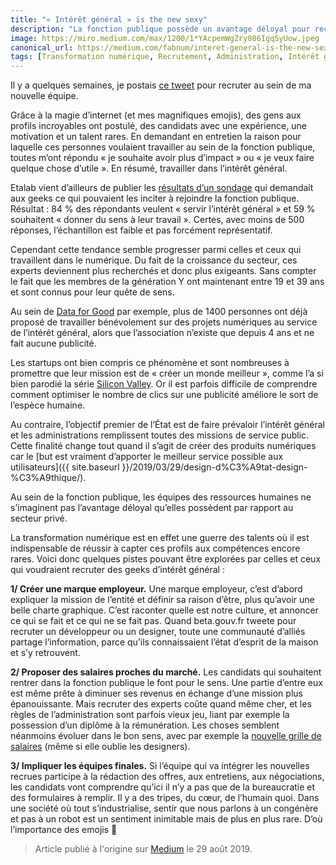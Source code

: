 ```yaml
---
title: "« Intérêt général » is the new sexy"
description: "La fonction publique possède un avantage déloyal pour recruter."
image: https://miro.medium.com/max/1200/1*YAcpemWgZry086IgqSyUow.jpeg
canonical_url: https://medium.com/fabnum/interet-general-is-the-new-sexy-e16a04d17c6a
tags: [Transformation numérique, Recrutement, Administration, Intérêt général, Fonction publique]
---
```


Il y a quelques semaines, je postais [ce tweet](https://twitter.com/seiteta/status/1149670864012447744) pour recruter au sein de ma nouvelle équipe.

Grâce à la magie d’internet (et mes magnifiques emojis), des gens aux profils incroyables ont postulé, des candidats avec une expérience, une motivation et un talent rares. En demandant en entretien la raison pour laquelle ces personnes voulaient travailler au sein de la fonction publique, toutes m’ont répondu « je souhaite avoir plus d’impact » ou « je veux faire quelque chose d’utile ». En résumé, travailler dans l’intérêt général.

Etalab vient d’ailleurs de publier les [résultats d’un sondage](https://www.etalab.gouv.fr/resultats-du-sondage-professionnels-du-numerique-vos-metiers-pour-rejoindre-le-service-public) qui demandait aux geeks ce qui pouvaient les inciter à rejoindre la fonction publique. Résultat : 84 % des répondants veulent « servir l’intérêt général » et 59 % souhaitent « donner du sens à leur travail ». Certes, avec moins de 500 réponses, l’échantillon est faible et pas forcément représentatif.

Cependant cette tendance semble progresser parmi celles et ceux qui travaillent dans le numérique. Du fait de la croissance du secteur, ces experts deviennent plus recherchés et donc plus exigeants. Sans compter le fait que les membres de la génération Y ont maintenant entre 19 et 39 ans et sont connus pour leur quête de sens.

Au sein de [Data for Good](dataforgood.fr/) par exemple, plus de 1400 personnes ont déjà proposé de travailler bénévolement sur des projets numériques au service de l’intérêt général, alors que l’association n’existe que depuis 4 ans et ne fait aucune publicité.

Les startups ont bien compris ce phénomène et sont nombreuses à promettre que leur mission est de « créer un monde meilleur », comme l’a si bien parodié la série [Silicon Valley](https://www.youtube.com/watch?v=B8C5sjjhsso). Or il est parfois difficile de comprendre comment optimiser le nombre de clics sur une publicité améliore le sort de l’espèce humaine.

Au contraire, l’objectif premier de l’État est de faire prévaloir l’intérêt général et les administrations remplissent toutes des missions de service public. Cette finalité change tout quand il s’agit de créer des produits numériques car le [but est vraiment d’apporter le meilleur service possible aux utilisateurs]({{ site.baseurl }}/2019/03/29/design-d%C3%A9tat-design-%C3%A9thique/).

Au sein de la fonction publique, les équipes des ressources humaines ne s’imaginent pas l’avantage déloyal qu’elles possèdent par rapport au secteur privé.

La transformation numérique est en effet une guerre des talents où il est indispensable de réussir à capter ces profils aux compétences encore rares. Voici donc quelques pistes pouvant être explorées par celles et ceux qui voudraient recruter des geeks d’intérêt général :

**1/ Créer une marque employeur.** Une marque employeur, c’est d’abord expliquer la mission de l’entité et définir sa raison d’être, plus qu’avoir une belle charte graphique. C’est raconter quelle est notre culture, et annoncer ce qui se fait et ce qui ne se fait pas. Quand beta.gouv.fr tweete pour recruter un développeur ou un designer, toute une communauté d’alliés partage l’information, parce qu’ils connaissaient l’état d’esprit de la maison et s’y retrouvent.

**2/ Proposer des salaires proches du marché.** Les candidats qui souhaitent rentrer dans la fonction publique le font pour le sens. Une partie d’entre eux est même prête à diminuer ses revenus en échange d’une mission plus épanouissante. Mais recruter des experts coûte quand même cher, et les règles de l’administration sont parfois vieux jeu, liant par exemple la possession d’un diplôme à la rémunération. Les choses semblent néanmoins évoluer dans le bon sens, avec par exemple la [nouvelle grille de salaires](https://www.acteurspublics.fr/articles/exclusif-une-nouvelle-grille-de-salaires-pour-attirer-les-talents-du-numerique) (même si elle oublie les designers).

**3/ Impliquer les équipes finales.** Si l’équipe qui va intégrer les nouvelles recrues participe à la rédaction des offres, aux entretiens, aux négociations, les candidats vont comprendre qu’ici il n’y a pas que de la bureaucratie et des formulaires à remplir. Il y a des tripes, du cœur, de l’humain quoi. Dans une société où tout s’industrialise, sentir que nous parlons à un congénère et pas à un robot est un sentiment inimitable mais de plus en plus rare. D’où l’importance des emojis 🤗

> Article publié à l'origine sur [Medium](https://medium.com/fabnum/interet-general-is-the-new-sexy-e16a04d17c6a) le 29 août 2019.
